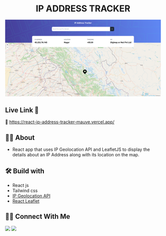 <div    >
    <h1 align='center' >IP ADDRESS TRACKER</h1>
    <div style="height:500px" >
    <img src='./src/Assets/images/React-App.png' alt='img'>
    <div>
</div>

## Live Link 🚀

🔗 https://react-ip-address-tracker-mauve.vercel.app/

## 👨‍💻 About

- React app that uses IP Geolocation API and LeafletJS to display the details about an IP Address along with its location on the map.

## 🛠 Build with

- React js
- Tailwind css
- [IP Geolocation API](https://geo.ipify.org/)
- [React Leaflet](https://react-leaflet.js.org/)

## 🤝🏻 Connect With Me

<a href="https://twitter.com/gautamkp078"><img src="https://img.shields.io/badge/Twitter-1DA1F2?style=for-the-badge&logo=twitter&logoColor=white"/></a>
<a href="https://www.linkedin.com/in/gkpandey"><img src="https://img.shields.io/badge/LinkedIn-0077B5?style=for-the-badge&logo=linkedin&logoColor=white"/></a>
